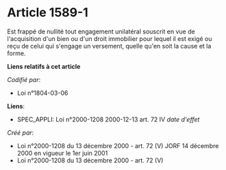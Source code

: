 # Article 1589-1

Est frappé de nullité tout engagement unilatéral souscrit en vue de l'acquisition d'un bien ou d'un droit immobilier pour
lequel il est exigé ou reçu de celui qui s'engage un versement, quelle qu'en soit la cause et la forme.

**Liens relatifs à cet article**

_Codifié par_:

  - Loi n°1804-03-06

**Liens**:

  - SPEC_APPLI: Loi n°2000-1208 2000-12-13 art. 72 IV *date d'effet*

_Créé par_:

  - Loi n°2000-1208 du 13 décembre 2000 - art. 72 (V) JORF 14 décembre 2000 en vigueur le 1er juin 2001
  - Loi n°2000-1208 du 13 décembre 2000 - art. 72 (V)

